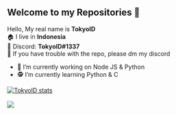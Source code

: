 ## Welcome to my Repositories 👋

Hello, My real name is **TokyoID**
<br/>🏠 I live in **Indonesia**
<br/>👤 Discord: **TokyoID#1337**
<br/>📂 If you have trouble with the repo, please dm my discord
<br/>
 - 👷 I’m currently working on Node JS & Python 
 - 🕵️ I’m currently learning Python & C
 
 <a href="https://github.com/TokyoID17">
  <img align="center" src="https://github-readme-stats.vercel.app/api?username=TokyoID17&show_icons=true&include_all_commits=true&show_icons=true&title_color=fff&icon_color=79ff97&text_color=9f9f9f&bg_color=151515" alt="TokyoID stats" />
</a>
<br><br>
<a href="https://github.com/TokyoID17?tab=repositories">
  <img align="center" src="https://github-readme-stats.vercel.app/api/top-langs/?username=TokyoID17&layout=compact&show_icons=true&title_color=fff&icon_color=79ff97&text_color=9f9f9f&bg_color=151515" />
</a>
<br>
<br>
